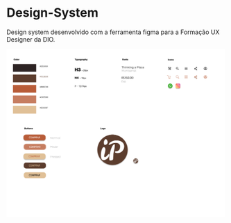 # Design-System
Design system desenvolvido com a ferramenta figma para a Formação UX Designer da DIO. 

<img src="/Design System.png">
